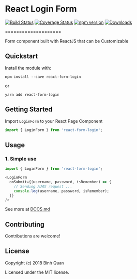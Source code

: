# React Login Form

[![Build Status](https://travis-ci.org/binhqd/react-form-login.svg?branch=master)](https://travis-ci.org/binhqd/react-form-login)
[![Coverage Status](https://coveralls.io/repos/binhqd/react-description-box/badge.svg?branch=master&time=2018.03)](https://coveralls.io/r/binhqd/react-description-box?branch=master)
[![npm version](https://img.shields.io/npm/v/react-form-login.svg?style=flat-square)](https://www.npmjs.com/package/react-form-login)
[![Downloads](http://img.shields.io/npm/dm/react-form-login.svg)](https://www.npmjs.com/package/react-form-login)

====================

Form component built with ReactJS that can be Customizable

## Quickstart
Install the module with:
```
npm install --save react-form-login
```
or
```
yarn add react-form-login
```

## Getting Started
Import `LoginForm` to your React Page Component
```js
import { LoginForm } from 'react-form-login';
```
## Usage
### 1. Simple use
```js
import { LoginForm } from 'react-form-login';

<LoginForm
  onSubmit={(username, password, isRemember) => {
    // Sending AJAX request ...
    console.log(username, password, isRemember);
  }}
/>
```
See more at [DOCS.md](./DOCS.md)

## Contributing
Contributions are welcome!

## License
Copyright (c) 2018 Binh Quan

Licensed under the MIT license.
